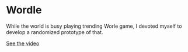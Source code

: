 # Wordle

While the world is busy playing trending Worle game, I devoted myself to develop a randomized prototype of that.

[See the video](https://youtu.be/aS01mn-jsv8)
